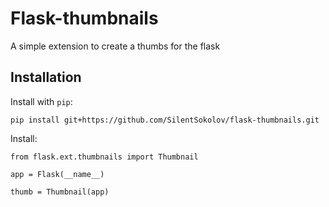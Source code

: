 Flask-thumbnails
================

A simple extension to create a thumbs for the flask

## Installation

Install with ``pip``:

    pip install git+https://github.com/SilentSokolov/flask-thumbnails.git

Install:

    from flask.ext.thumbnails import Thumbnail

    app = Flask(__name__)

    thumb = Thumbnail(app)